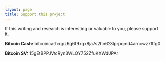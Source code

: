 ```yaml
---
layout: page
title: Support this project
---
```


If this writing and research is interesting or valuable to you, please support it.

**Bitcoin Cash:** bitcoincash:qpz6g6f9xqx8ja7s2hn623lprpqmd4arncwz7ftfg0

**Bitcoin SV:** 15gEtBPPJVfcRyn3WLQY752ZfuKXWdUPAr
